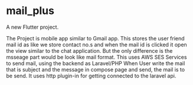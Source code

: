 # mail_plus

A new Flutter project.

The Project is mobile app similar to Gmail app.
This stores the user friend mail id as like we store contact no.s and when the mail id is clicked it open the view similar to the chat application. But the only difference is the msseage part would be look like mail format.
This uses AWS SES Services to send mail, using the backend as Laravel/PHP
When User write the mail that is subject and the message in compose page and send, the mail is to be send. 
It uses http plugin-in for getting connected to the laravel api.
